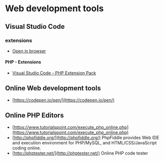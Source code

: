 
# Web development tools

## Visual Studio Code

### extensions

- [Open in browser](https://marketplace.visualstudio.com/items?itemName=techer.open-in-browser)

#### PHP - Extensions

- [Visual Studio Code - PHP Extension Pack](https://marketplace.visualstudio.com/items?itemName=xdebug.php-pack)

## Online Web development tools

- [https://codepen.io/pen/](https://codepen.io/pen/)

## Online PHP Editors

- [https://www.tutorialspoint.com/execute_php_online.php](https://www.tutorialspoint.com/execute_php_online.php)
- [http://phpfiddle.org/](http://phpfiddle.org/)
PhpFiddle provides Web IDE and execution environment for PHP/MySQL, and HTML/CSS/JavaScript coding online.
- [http://phptester.net/](http://phptester.net/)
Online PHP code tester

